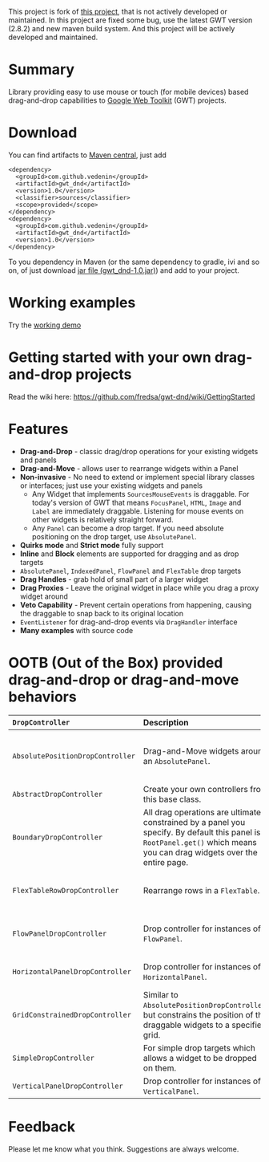 This project is fork of [this project](https://github.com/fredsa/gwt-dnd), that is not actively developed or maintained. In this project are fixed some bug, use the latest GWT version (2.8.2) and new maven build system. And this project will be actively developed and maintained. 

# Summary #
Library providing easy to use mouse or touch (for mobile devices) based drag-and-drop capabilities to [Google Web Toolkit](http://www.gwtproject.org/) (GWT) projects.

# Download #
You can find artifacts to [Maven central](https://search.maven.org/#artifactdetails%7Ccom.github.vedenin%7Cgwt_dnd%7C1.0%7Cjar), just add 

    <dependency>
      <groupId>com.github.vedenin</groupId>
      <artifactId>gwt_dnd</artifactId>
      <version>1.0</version>
      <classifier>sources</classifier>
      <scope>provided</scope>
    </dependency>
    <dependency>
      <groupId>com.github.vedenin</groupId>
      <artifactId>gwt_dnd</artifactId>
      <version>1.0</version>
    </dependency>

To you dependency in Maven (or the same dependency to gradle, ivi and so on, of just download [jar file (gwt_dnd-1.0.jar)](https://repo1.maven.org/maven2/com/github/vedenin/gwt_dnd/1.0/)) and add to your project.

# Working examples #
Try the [working demo](https://gwtdnd.herokuapp.com/#InsertPanelExample)

# Getting started with your own drag-and-drop projects #
Read the wiki here: https://github.com/fredsa/gwt-dnd/wiki/GettingStarted

# Features #
  * **Drag-and-Drop** - classic drag/drop operations for your existing widgets and panels
  * **Drag-and-Move** - allows user to rearrange widgets within a Panel
  * **Non-invasive** - No need to extend or implement special library classes or interfaces; just use your existing widgets and panels
    * Any Widget that implements `SourcesMouseEvents` is draggable. For today's version of GWT that means `FocusPanel`, `HTML`, `Image` and `Label` are immediately draggable. Listening for mouse events on other widgets is relatively straight forward.
    * Any `Panel` can become a drop target. If you need absolute positioning on the drop target, use `AbsolutePanel`.
  * **Quirks mode** and **Strict mode** fully support
  * **Inline** and **Block** elements are supported for dragging and as drop targets
  * `AbsolutePanel`, `IndexedPanel`, `FlowPanel` and `FlexTable` drop targets
  * **Drag Handles** - grab hold of small part of a larger widget
  * **Drag Proxies** - Leave the original widget in place while you drag a proxy widget around
  * **Veto Capability** - Prevent certain operations from happening, causing the draggable to snap back to its original location
  * `EventListener` for drag-and-drop events via `DragHandler` interface
  * **Many examples** with source code


# OOTB (Out of the Box) provided drag-and-drop or drag-and-move behaviors #
| `DropController`                 | **Description** | **Example Use** |
|:---------------------------------|:----------------|:----------------|
| `AbsolutePositionDropController` | Drag-and-Move widgets around an `AbsolutePanel`. | Moving drawing elements around on a flow chart. |
| `AbstractDropController`         | Create your own controllers from this base class. | Anything you can dream up. |
| `BoundaryDropController`          | All drag operations are ultimately constrained by a panel you specify. By default this panel is `RootPanel.get()` which means you can drag widgets over the entire page. | For use as part of the gwt-dnd implementation. |
| `FlexTableRowDropController`     | Rearrange rows in a `FlexTable`. | Users rearrange results of a query. |
| `FlowPanelDropController`       | Drop controller for instances of `FlowPanel`. | Moving elements around in flowed text. |
| `HorizontalPanelDropController` | Drop controller for instances of `HorizontalPanel`. | Moving widgets in a horizontal list. |
| `GridConstrainedDropController`  | Similar to `AbsolutePositionDropController`, but constrains the position of the draggable widgets to a specified grid. | Allows for 'snap to grid' functionality. |
| `SimpleDropController`           | For simple drop targets which allows a widget to be dropped on them. | A trash can icon. |
| `VerticalPanelDropController` | Drop controller for instances of `VerticalPanel`. | Moving widgets in a vertical list. |


# Feedback #
Please let me know what you think. Suggestions are always welcome.
